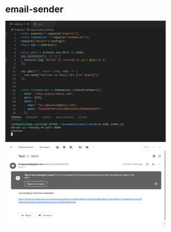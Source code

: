 # email-sender

<img src="https://github.com/Rythae/email-sender/blob/aabc803abe6a7849fb62b7b369dd9ab2bb937de7/CONSOLE%20SUCCESS%20MESSAGE.png" alt="Alt text">



<img src="https://github.com/Rythae/email-sender/blob/aabc803abe6a7849fb62b7b369dd9ab2bb937de7/GMAIL%20SUCCESS%20MESSAGE.png" alt="Alt text">
